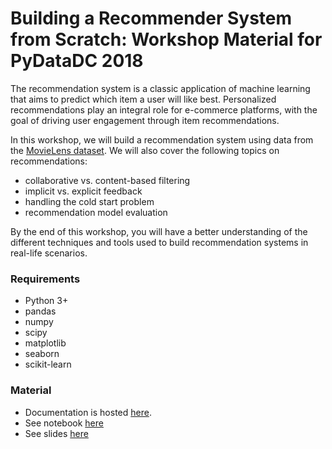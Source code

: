 # Building a Recommender System from Scratch: Workshop Material for PyDataDC 2018

The recommendation system is a classic application of machine learning that aims to predict which item a user will like best. Personalized recommendations play an integral role for e-commerce platforms, with the goal of driving user engagement through item recommendations.

In this workshop, we will build a recommendation system using data from the [MovieLens dataset](https://grouplens.org/datasets/movielens/). We will also cover the following topics on recommendations:

- collaborative vs. content-based filtering
- implicit vs. explicit feedback
- handling the cold start problem
- recommendation model evaluation

By the end of this workshop, you will have a better understanding of the different techniques and tools used to build recommendation systems in real-life scenarios.

### Requirements

- Python 3+
- pandas
- numpy
- scipy
- matplotlib
- seaborn
- scikit-learn

### Material

- Documentation is hosted [here](https://topspinj.github.io/pydata-workshop).
- See notebook [here](tutorial.ipynb)
- See slides [here](recommender-slides.pdf)
